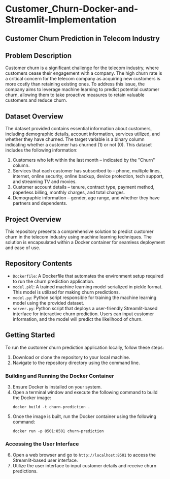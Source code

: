 # Customer_Churn-Docker-and-Streamlit-Implementation

## Customer Churn Prediction in Telecom Industry

## Problem Description

Customer churn is a significant challenge for the telecom industry, where customers cease their engagement with a company. The high churn rate is a critical concern for the telecom company as acquiring new customers is more costly than retaining existing ones. To address this issue, the company aims to leverage machine learning to predict potential customer churn, allowing them to take proactive measures to retain valuable customers and reduce churn.

## Dataset Overview

The dataset provided contains essential information about customers, including demographic details, account information, services utilized, and whether they have churned. The target variable is a binary column indicating whether a customer has churned (1) or not (0). This dataset includes the following information:

1. Customers who left within the last month – indicated by the "Churn" column.
2. Services that each customer has subscribed to – phone, multiple lines, internet, online security, online backup, device protection, tech support, and streaming TV and movies.
3. Customer account details – tenure, contract type, payment method, paperless billing, monthly charges, and total charges.
4. Demographic information – gender, age range, and whether they have partners and dependents.

## Project Overview

This repository presents a comprehensive solution to predict customer churn in the telecom industry using machine learning techniques. The solution is encapsulated within a Docker container for seamless deployment and ease of use.

## Repository Contents

- `Dockerfile`: A Dockerfile that automates the environment setup required to run the churn prediction application.
- `model.pkl`: A trained machine learning model serialized in pickle format. This model is utilized for making churn predictions.
- `model.py`: Python script responsible for training the machine learning model using the provided dataset.
- `server.py`: Python script that deploys a user-friendly Streamlit-based interface for interactive churn prediction. Users can input customer information, and the model will predict the likelihood of churn.

## Getting Started

To run the customer churn prediction application locally, follow these steps:

1. Download or clone the repository to your local machine.
2. Navigate to the repository directory using the command line.

### Building and Running the Docker Container

3. Ensure Docker is installed on your system.
4. Open a terminal window and execute the following command to build the Docker image:
   ```
   docker build -t churn-prediction .
   ```
5. Once the image is built, run the Docker container using the following command:
   ```
   docker run -p 8501:8501 churn-prediction
   ```

### Accessing the User Interface

6. Open a web browser and go to `http://localhost:8501` to access the Streamlit-based user interface.
7. Utilize the user interface to input customer details and receive churn predictions.
